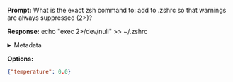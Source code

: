 **Prompt:**
What is the exact zsh command to: add to .zshrc so that warnings are always suppressed (2>)?


**Response:**
echo "exec 2>/dev/null" >> ~/.zshrc

<details><summary>Metadata</summary>

- Duration: 3312 ms
- Datetime: 2023-08-25T12:21:03.908891
- Model: gpt-4-0613

</details>

**Options:**
```json
{"temperature": 0.0}
```

